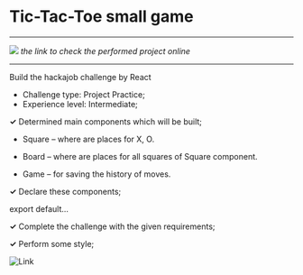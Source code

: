 # Tic-Tac-Toe small game
________________________________________________________
[![](https://img.shields.io/badge/Click_me_&#10138;-yellow?style=for-the-badge)](https://kseniiamarkiv.github.io/tic-tac-toe/)
*the link to check the performed project online*
_____________________________________________________
Build the hackajob challenge by React

- Challenge type: Project Practice;
- Experience level: Intermediate;

**&#10003;**	Determined main components which will be built;

- Square – where are places for X, O.

- Board – where are places for all squares of Square component.

- Game – for saving the history of moves.


**&#10003;**	Declare these components;

export default...

**&#10003;**	Complete the challenge with the given requirements;

**&#10003;**	Perform some style;

![Link](https://kseniiamarkiv.github.io/tic-tac-toe/tic-tac-toe.png)
